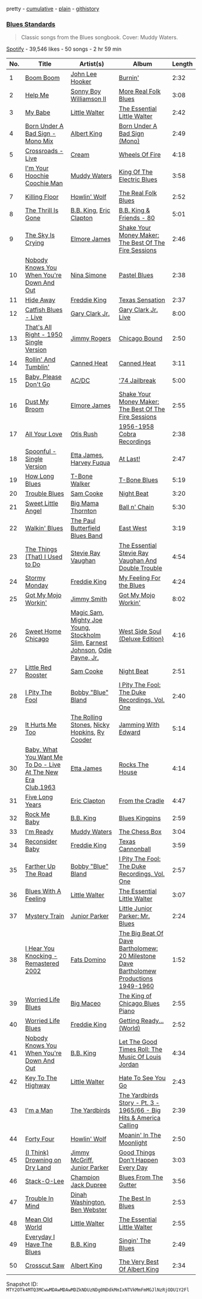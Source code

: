 pretty - [cumulative](/playlists/cumulative/37i9dQZF1DXcu3QLJudo4X.md) - [plain](/playlists/plain/37i9dQZF1DXcu3QLJudo4X) - [githistory](https://github.githistory.xyz/mackorone/spotify-playlist-archive/blob/main/playlists/plain/37i9dQZF1DXcu3QLJudo4X)

### [Blues Standards](https://open.spotify.com/playlist/37i9dQZF1DXcu3QLJudo4X)

> Classic songs from the Blues songbook\. Cover: Muddy Waters.

[Spotify](https://open.spotify.com/user/spotify) - 39,546 likes - 50 songs - 2 hr 59 min

| No. | Title | Artist(s) | Album | Length |
|---|---|---|---|---|
| 1 | [Boom Boom](https://open.spotify.com/track/2Mr1bGI2E10K7Mt1UJZ6Mw) | [John Lee Hooker](https://open.spotify.com/artist/1yNOfXGQNGjAynk77wv85x) | [Burnin'](https://open.spotify.com/album/3H0HdocoAAEEfiDfcRZauz) | 2:32 |
| 2 | [Help Me](https://open.spotify.com/track/5bC6ONDsL88snGN6QasjZH) | [Sonny Boy Williamson II](https://open.spotify.com/artist/69VgCcXFV59QuQWEXSTxfK) | [More Real Folk Blues](https://open.spotify.com/album/5KTyzShPViB2hPWgzkCunV) | 3:08 |
| 3 | [My Babe](https://open.spotify.com/track/4KMXlzvtC8xjLseDqDjpeU) | [Little Walter](https://open.spotify.com/artist/22JuR9OeENcP54XN5TlNWS) | [The Essential Little Walter](https://open.spotify.com/album/2Y2oBBKe7dnNGJrf6HAGBc) | 2:42 |
| 4 | [Born Under A Bad Sign \- Mono Mix](https://open.spotify.com/track/3ocm1Cf1Dk1ODrdBdybh82) | [Albert King](https://open.spotify.com/artist/5aygfDCEaX5KTZOxSCpT9o) | [Born Under A Bad Sign \(Mono\)](https://open.spotify.com/album/0Ez9S8Dhzr1fa6ZCkcIJiR) | 2:49 |
| 5 | [Crossroads \- Live](https://open.spotify.com/track/6PUabSMXmPnZna361Wwmf7) | [Cream](https://open.spotify.com/artist/74oJ4qxwOZvX6oSsu1DGnw) | [Wheels Of Fire](https://open.spotify.com/album/0zrtTZC7yY2TOEhnbJzSb9) | 4:18 |
| 6 | [I'm Your Hoochie Coochie Man](https://open.spotify.com/track/3KSchPNSklO5McIqRH3qYX) | [Muddy Waters](https://open.spotify.com/artist/4y6J8jwRAwO4dssiSmN91R) | [King Of The Electric Blues](https://open.spotify.com/album/4fOVcN7X7vQ8L41is621uJ) | 3:58 |
| 7 | [Killing Floor](https://open.spotify.com/track/1a8vVeidOsauNu6rQmHBRS) | [Howlin' Wolf](https://open.spotify.com/artist/0Wxy5Qka8BN9crcFkiAxSR) | [The Real Folk Blues](https://open.spotify.com/album/02H7GlBPL5ur7WBXHna8W0) | 2:52 |
| 8 | [The Thrill Is Gone](https://open.spotify.com/track/4kyKnNbxFe86MMeV4xpDL8) | [B.B\. King](https://open.spotify.com/artist/5xLSa7l4IV1gsQfhAMvl0U), [Eric Clapton](https://open.spotify.com/artist/6PAt558ZEZl0DmdXlnjMgD) | [B.B\. King & Friends \- 80](https://open.spotify.com/album/5xQz73Q2PPi3xeoLrg1uce) | 5:01 |
| 9 | [The Sky Is Crying](https://open.spotify.com/track/1cRTAPP2FG9h2WiYMOIVIK) | [Elmore James](https://open.spotify.com/artist/0q9kpdDkEA3H17gcRMjgVS) | [Shake Your Money Maker: The Best Of The Fire Sessions](https://open.spotify.com/album/5f4i4c03PdC3yHI63Ccauu) | 2:46 |
| 10 | [Nobody Knows You When You're Down And Out](https://open.spotify.com/track/5yMRZqh2HCo5NFbLNt6sD1) | [Nina Simone](https://open.spotify.com/artist/7G1GBhoKtEPnP86X2PvEYO) | [Pastel Blues](https://open.spotify.com/album/31pd81sWDaK2pP3ok5892z) | 2:38 |
| 11 | [Hide Away](https://open.spotify.com/track/2bV2rAslNR4CjjG8CuEQhZ) | [Freddie King](https://open.spotify.com/artist/5dCuFngSPyOOnTAvrC7v2s) | [Texas Sensation](https://open.spotify.com/album/4umKoGiZh0ddpdQZHqTPVA) | 2:37 |
| 12 | [Catfish Blues \- Live](https://open.spotify.com/track/2CU9pGd7lq4fSHiFwjs842) | [Gary Clark Jr.](https://open.spotify.com/artist/01aC2ikO4Xgb2LUpf9JfKp) | [Gary Clark Jr\. Live](https://open.spotify.com/album/4jLUg6wWnd0vB4CcPSPS6Q) | 8:00 |
| 13 | [That's All Right \- 1950 Single Version](https://open.spotify.com/track/5Mpt8MfB3OUJIERUnjOGum) | [Jimmy Rogers](https://open.spotify.com/artist/20k4RFKXyboeDSz9bjumx0) | [Chicago Bound](https://open.spotify.com/album/2FDltONvqb5rhPjNSWMupo) | 2:50 |
| 14 | [Rollin' And Tumblin'](https://open.spotify.com/track/2Ihc193y6t3DNixXjQWTZD) | [Canned Heat](https://open.spotify.com/artist/27a0GiCba9K9lnkKidroFU) | [Canned Heat](https://open.spotify.com/album/1IW70uqFMjoCwHjHQLcid8) | 3:11 |
| 15 | [Baby, Please Don't Go](https://open.spotify.com/track/1jyznfH2Lp3TrIHx5cFQwv) | [AC/DC](https://open.spotify.com/artist/711MCceyCBcFnzjGY4Q7Un) | ['74 Jailbreak](https://open.spotify.com/album/7kkopGL8qBX9KNQu88tH2y) | 5:00 |
| 16 | [Dust My Broom](https://open.spotify.com/track/0fM0mFxHP1R4KPX1PB8tWU) | [Elmore James](https://open.spotify.com/artist/0q9kpdDkEA3H17gcRMjgVS) | [Shake Your Money Maker: The Best Of The Fire Sessions](https://open.spotify.com/album/5f4i4c03PdC3yHI63Ccauu) | 2:55 |
| 17 | [All Your Love](https://open.spotify.com/track/3dTKNQxas5m4cuunpHiVpi) | [Otis Rush](https://open.spotify.com/artist/1h0hOL3bVcYlg4xcSjU7fP) | [1956\-1958 Cobra Recordings](https://open.spotify.com/album/2qmdzBnhgSKueas63F83g7) | 2:38 |
| 18 | [Spoonful \- Single Version](https://open.spotify.com/track/1swNbKiUEwgTM6jnkx5rkm) | [Etta James](https://open.spotify.com/artist/0iOVhN3tnSvgDbcg25JoJb), [Harvey Fuqua](https://open.spotify.com/artist/0F577kU2Hk9gr4mAzK60tZ) | [At Last!](https://open.spotify.com/album/7rd4PorIOPjPTy7qdUeeCt) | 2:47 |
| 19 | [How Long Blues](https://open.spotify.com/track/1qHFxjvmKpmwZUcXckLkYc) | [T\-Bone Walker](https://open.spotify.com/artist/6nPKmEbQmR8jGZEm7ArOFX) | [T\-Bone Blues](https://open.spotify.com/album/1YPBXkcPa4KYio6Ziyp7d3) | 5:19 |
| 20 | [Trouble Blues](https://open.spotify.com/track/7a6dNBkRHict66PWnCqbqT) | [Sam Cooke](https://open.spotify.com/artist/6hnWRPzGGKiapVX1UCdEAC) | [Night Beat](https://open.spotify.com/album/4FsWNGbkeZtMD1BWXhIvRk) | 3:20 |
| 21 | [Sweet Little Angel](https://open.spotify.com/track/0pgpmYkOwFnNLsyyIETixm) | [Big Mama Thornton](https://open.spotify.com/artist/6bR0cgMtkCVpm0I5yrDNzO) | [Ball n' Chain](https://open.spotify.com/album/6U60FpmscwzTJjc9gmZcKl) | 5:30 |
| 22 | [Walkin' Blues](https://open.spotify.com/track/0aBF6Zob3o2GthzPTuVplz) | [The Paul Butterfield Blues Band](https://open.spotify.com/artist/6kz7WuPaUa4QVreP27I33i) | [East West](https://open.spotify.com/album/7dhvHytrXT38CEy21dNam3) | 3:19 |
| 23 | [The Things \(That\) I Used to Do](https://open.spotify.com/track/4YAtqSH9gdzlNhVMUVmZMy) | [Stevie Ray Vaughan](https://open.spotify.com/artist/5fsDcuclIe8ZiBD5P787K1) | [The Essential Stevie Ray Vaughan And Double Trouble](https://open.spotify.com/album/4dShhtGUjPunYS95jHOm3r) | 4:54 |
| 24 | [Stormy Monday](https://open.spotify.com/track/1lK8K3i4ooFEcCoCNHAmvl) | [Freddie King](https://open.spotify.com/artist/5dCuFngSPyOOnTAvrC7v2s) | [My Feeling For the Blues](https://open.spotify.com/album/1Usun6ssY8Yq6GqRKWsSFz) | 4:24 |
| 25 | [Got My Mojo Workin'](https://open.spotify.com/track/7i8YfqTfMuGrADrOQTigrb) | [Jimmy Smith](https://open.spotify.com/artist/5GXruybcLmXPjR9rKKFyS6) | [Got My Mojo Workin'](https://open.spotify.com/album/7M0FL4rB8lWBzMQXzyhuiO) | 8:02 |
| 26 | [Sweet Home Chicago](https://open.spotify.com/track/31NrEjRvAP4ot9Mj3DWIqa) | [Magic Sam](https://open.spotify.com/artist/0XErJwG6aCEj7NpKsEZrrO), [Mighty Joe Young](https://open.spotify.com/artist/3s5c2rjSE7v4KbMsGb5qaL), [Stockholm Slim](https://open.spotify.com/artist/0WKpnBdTIx21ZsPd8zuynC), [Earnest Johnson](https://open.spotify.com/artist/1zkJyhY4Yx9tiouTnGrs2I), [Odie Payne, Jr.](https://open.spotify.com/artist/1A9aTffrO3x44CEX13JGIc) | [West Side Soul \(Deluxe Edition\)](https://open.spotify.com/album/2bonSc9cW7a0YcFBiH9naX) | 4:16 |
| 27 | [Little Red Rooster](https://open.spotify.com/track/1msykqPE0qoZig4nb9khI0) | [Sam Cooke](https://open.spotify.com/artist/6hnWRPzGGKiapVX1UCdEAC) | [Night Beat](https://open.spotify.com/album/4FsWNGbkeZtMD1BWXhIvRk) | 2:51 |
| 28 | [I Pity The Fool](https://open.spotify.com/track/5sNhJi3tY90NDSXvnRyElL) | [Bobby "Blue" Bland](https://open.spotify.com/artist/48nwxUvPJZkm8uPa7xMzmj) | [I Pity The Fool: The Duke Recordings, Vol\. One](https://open.spotify.com/album/58DNpB9P4aUKPtaTiZmjK6) | 2:40 |
| 29 | [It Hurts Me Too](https://open.spotify.com/track/5lgfWxatYUKXvQEE1oTGDE) | [The Rolling Stones](https://open.spotify.com/artist/22bE4uQ6baNwSHPVcDxLCe), [Nicky Hopkins](https://open.spotify.com/artist/4oFSDUi4VgAWAn7t5RNaan), [Ry Cooder](https://open.spotify.com/artist/1CPwHx5lgVxv0rfcp7UXLx) | [Jamming With Edward](https://open.spotify.com/album/4flw1L8widdDehQ4BYHQvO) | 5:14 |
| 30 | [Baby, What You Want Me To Do \- Live At The New Era Club,1963](https://open.spotify.com/track/6SoZkdugPfXghVpEEqSHCn) | [Etta James](https://open.spotify.com/artist/0iOVhN3tnSvgDbcg25JoJb) | [Rocks The House](https://open.spotify.com/album/4XmKdBEndE6UnnbrSUN5Dk) | 4:14 |
| 31 | [Five Long Years](https://open.spotify.com/track/7mdznHVGqPbcviLMxTJwti) | [Eric Clapton](https://open.spotify.com/artist/6PAt558ZEZl0DmdXlnjMgD) | [From the Cradle](https://open.spotify.com/album/5P2ZoNb6NJL7P5VexrQOeg) | 4:47 |
| 32 | [Rock Me Baby](https://open.spotify.com/track/3xY7sD1mmOiCAeDfVZ4Qv5) | [B.B\. King](https://open.spotify.com/artist/5xLSa7l4IV1gsQfhAMvl0U) | [Blues Kingpins](https://open.spotify.com/album/7Lxd3Sj8L3Wwx4Hctxjx3p) | 2:59 |
| 33 | [I'm Ready](https://open.spotify.com/track/6MK4Omudz4gPzLCgvTXOXs) | [Muddy Waters](https://open.spotify.com/artist/4y6J8jwRAwO4dssiSmN91R) | [The Chess Box](https://open.spotify.com/album/182PeD4zms8Cup3oZcACOB) | 3:04 |
| 34 | [Reconsider Baby](https://open.spotify.com/track/1sdXpmB13AyaHaiSlgeITt) | [Freddie King](https://open.spotify.com/artist/5dCuFngSPyOOnTAvrC7v2s) | [Texas Cannonball](https://open.spotify.com/album/59wGnewkXsHCgDahKUPBqu) | 3:59 |
| 35 | [Farther Up The Road](https://open.spotify.com/track/2hPyG7NMpHAmOrmlSziAx2) | [Bobby "Blue" Bland](https://open.spotify.com/artist/48nwxUvPJZkm8uPa7xMzmj) | [I Pity The Fool: The Duke Recordings, Vol\. One](https://open.spotify.com/album/58DNpB9P4aUKPtaTiZmjK6) | 2:57 |
| 36 | [Blues With A Feeling](https://open.spotify.com/track/0jonK6wMWVKsG1UutRmfpX) | [Little Walter](https://open.spotify.com/artist/22JuR9OeENcP54XN5TlNWS) | [The Essential Little Walter](https://open.spotify.com/album/2Y2oBBKe7dnNGJrf6HAGBc) | 3:07 |
| 37 | [Mystery Train](https://open.spotify.com/track/2ai9vtLxBecBwYcBRGJXwo) | [Junior Parker](https://open.spotify.com/artist/6XYy5PbBFvsABSY2ZS6R8u) | [Little Junior Parker: Mr\. Blues](https://open.spotify.com/album/6dL0V0efzoNS1UtNrwxWaD) | 2:24 |
| 38 | [I Hear You Knocking \- Remastered 2002](https://open.spotify.com/track/2k4k2Qytu2ZnYoqDOagNBV) | [Fats Domino](https://open.spotify.com/artist/09C0xjtosNAIXP36wTnWxd) | [The Big Beat Of Dave Bartholomew: 20 Milestone Dave Bartholomew Productions 1949\-1960](https://open.spotify.com/album/4G6NddtuU6vDjErHhtiMuj) | 1:52 |
| 39 | [Worried Life Blues](https://open.spotify.com/track/77j9SlhRd4MBGU998c7dnw) | [Big Maceo](https://open.spotify.com/artist/6MaCG0Ef8DahWf6Mn0Ikve) | [The King of Chicago Blues Piano](https://open.spotify.com/album/7B0UpbAjvyWdS6ira2Ns5Z) | 2:55 |
| 40 | [Worried Life Blues](https://open.spotify.com/track/7HIBn41u0vLwDlJKjp8Nmk) | [Freddie King](https://open.spotify.com/artist/5dCuFngSPyOOnTAvrC7v2s) | [Getting Ready..\. \(World\)](https://open.spotify.com/album/2bNjljctm6ynfp9Xzdy7RI) | 2:52 |
| 41 | [Nobody Knows You When You're Down And Out](https://open.spotify.com/track/2eUyfVpeq45J3kQmAI78YZ) | [B.B\. King](https://open.spotify.com/artist/5xLSa7l4IV1gsQfhAMvl0U) | [Let The Good Times Roll: The Music Of Louis Jordan](https://open.spotify.com/album/4ikYbM2TWojqVQzmBeQ31u) | 4:34 |
| 42 | [Key To The Highway](https://open.spotify.com/track/4E3Q2DOynwgP3VwBFf59kL) | [Little Walter](https://open.spotify.com/artist/22JuR9OeENcP54XN5TlNWS) | [Hate To See You Go](https://open.spotify.com/album/7KZt4TYZm8A4tN1hqQpLRI) | 2:43 |
| 43 | [I'm a Man](https://open.spotify.com/track/2Bi0JWdxDMaKPanNofJSdL) | [The Yardbirds](https://open.spotify.com/artist/2lxX1ivRYp26soIavdG9bX) | [The Yardbirds Story \- Pt\. 3 \- 1965/66 \- Big Hits & America Calling](https://open.spotify.com/album/0lYmtEuL0fLXPP4XKr5O8K) | 2:39 |
| 44 | [Forty Four](https://open.spotify.com/track/02Ub2Xv4Vs3UEthDciGPvq) | [Howlin' Wolf](https://open.spotify.com/artist/0Wxy5Qka8BN9crcFkiAxSR) | [Moanin' In The Moonlight](https://open.spotify.com/album/76MT4lqzC1oSvSYnHHjMam) | 2:50 |
| 45 | [\(I Think\) Drowning on Dry Land](https://open.spotify.com/track/4QdQM3OufepusXfhtPL26z) | [Jimmy McGriff](https://open.spotify.com/artist/1A0QR12gcj2L5hYh1WWDeh), [Junior Parker](https://open.spotify.com/artist/6XYy5PbBFvsABSY2ZS6R8u) | [Good Things Don't Happen Every Day](https://open.spotify.com/album/4dJatMxgiZaFlZdRxQnHPE) | 3:03 |
| 46 | [Stack\-O\-Lee](https://open.spotify.com/track/5gpPPzQg5HirXumU4KnjzD) | [Champion Jack Dupree](https://open.spotify.com/artist/1NnRjWELSLqFONDhwc8VU7) | [Blues From The Gutter](https://open.spotify.com/album/6tBbwtL1simKd3VF6jE5dL) | 3:56 |
| 47 | [Trouble In Mind](https://open.spotify.com/track/5PQAAHui3NDnxW1wm7blIz) | [Dinah Washington](https://open.spotify.com/artist/32LHRiof0sa4taYew9i3Fa), [Ben Webster](https://open.spotify.com/artist/34W7ZCX0LZeJd8q6boKGOk) | [The Best In Blues](https://open.spotify.com/album/0IzjqAWaM8TMApaEsHK3ap) | 2:53 |
| 48 | [Mean Old World](https://open.spotify.com/track/4Eqa2PFcVgCWjBlj2Xw8wN) | [Little Walter](https://open.spotify.com/artist/22JuR9OeENcP54XN5TlNWS) | [The Essential Little Walter](https://open.spotify.com/album/2Y2oBBKe7dnNGJrf6HAGBc) | 2:55 |
| 49 | [Everyday I Have The Blues](https://open.spotify.com/track/6MrLjEmXy9IAPAX1mAKySE) | [B.B\. King](https://open.spotify.com/artist/5xLSa7l4IV1gsQfhAMvl0U) | [Singin' The Blues](https://open.spotify.com/album/0w6Gt4SUI5AduJvcXetxun) | 2:49 |
| 50 | [Crosscut Saw](https://open.spotify.com/track/1uu03dv8HEchMBXcR08uke) | [Albert King](https://open.spotify.com/artist/5aygfDCEaX5KTZOxSCpT9o) | [The Very Best Of Albert King](https://open.spotify.com/album/4OlzrLmYCCqAXdEGS2UkJx) | 2:34 |

Snapshot ID: `MTY2OTk4MTQ3MCwwMDAwMDAwMDZkNDUzNDg0NDdkMmIxNTVkMmFmMGJlNzRjODU1Y2Fl`
